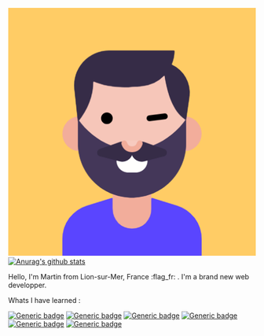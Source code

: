 ![Cover](https://github.com/MartinFerret/MartinFerret/blob/main/avatar.png) [![Anurag's github stats](https://github-readme-stats.vercel.app/api?username=Naereen&theme=blue-green)](https://github.com/MartinFerret/github-readme-stats)

Hello, I'm Martin from Lion-sur-Mer, France :flag_fr: . I'm a brand new web developper.

Whats I have learned :

[![Generic badge](https://img.shields.io/badge/PHP-pink>.svg)](https://shields.io/)
[![Generic badge](https://img.shields.io/badge/HTML5-darkblue.svg)](https://shields.io/)
[![Generic badge](https://img.shields.io/badge/CSS3-darkred.svg)](https://shields.io/)
[![Generic badge](https://img.shields.io/badge/Javascript-yellow.svg)](https://shields.io/)
[![Generic badge](https://img.shields.io/badge/Git-darkgrey.svg)](https://shields.io/)
[![Generic badge](https://img.shields.io/badge/SQL-black.svg)](https://shields.io/)

